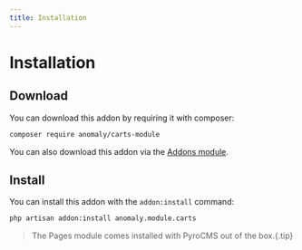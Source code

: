 ```yaml
---
title: Installation
---
```


# Installation

<div class="documentation__toc"></div>

## Download

You can download this addon by requiring it with composer:

```bash
composer require anomaly/carts-module
```

You can also download this addon via the [Addons module](/documentation/addons-module).

## Install

You can install this addon with the `addon:install` command:

```bash
php artisan addon:install anomaly.module.carts
```

> The Pages module comes installed with PyroCMS out of the box.{.tip}
